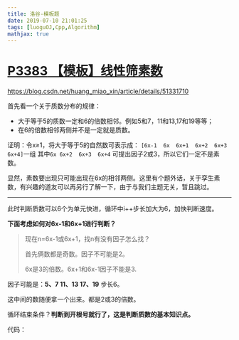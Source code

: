 ```yaml
---
title: 洛谷-模板题
date: 2019-07-10 21:01:25
tags: [luoguOJ,Cpp,Algorithm]
mathjax: true
---
```




<!---more--->

# [**P3383** 【模板】线性筛素数](https://www.luogu.org/problemnew/show/P3383)

https://blog.csdn.net/huang_miao_xin/article/details/51331710

首先看一个关于质数分布的规律：

- 大于等于5的质数一定和6的倍数相邻。例如5和7，11和13,17和19等等；
- 在6的倍数相邻两侧并不是一定就是质数。

证明：令x≥1，将大于等于5的自然数可表示成：
`[6x-1  6x  6x+1  6x+2  6x+3  6x+4]`一组
其中`6x 6x+2  6x+3  6x+4` 可提出因子2或3，所以它们一定不是素数。

显然，素数要出现只可能出现在6x的相邻两侧。这里有个题外话，关于孪生素数，有兴趣的道友可以再另行了解一下，由于与我们主题无关，暂且跳过。

---

此时判断质数可以6个为单元快进，循环中i++步长加大为6，加快判断速度。

**下面考虑如何对6x-1和6x+1进行判断？**

> 现在n=6x-1或6x+1，找n有没有因子怎么找？
>
> 首先俩数都是奇数。因子不可能是2。
>
> 6x是3的倍数。6x+1和6x-1因子不能是3.

因子可能是：**5、7  11、13  17、19** 步长6。

这中间的数随便拿一个出来。都是2或3的倍数。

循环结束条件？**判断到开根号就行了，这是判断质数的基本知识点。**

代码：

```cpp

```

